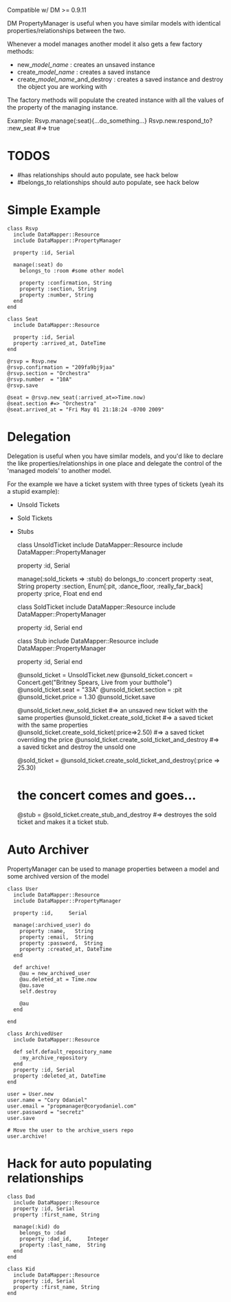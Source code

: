 Compatible w/ DM >= 0.9.11
 
DM PropertyManager is useful when you have similar models with identical properties/relationships between the two.

Whenever a model manages another model it also gets a few factory methods: 
 * new_*model_name* : creates an unsaved instance
 * create_*model_name* : creates a saved instance
 * create_*model_name*_and_destroy : creates a saved instance and destroy the object you are working with
 
The factory methods will populate the created instance with all the values of the property of the managing
instance.

Example: Rsvp.manage(:seat){...do_something...}
Rsvp.new.respond_to? :new_seat #=> true

TODOS
======
  * #has relationships should auto populate, see hack below
  * #belongs_to relationships should auto populate, see hack below

# Simple Example #

    class Rsvp
      include DataMapper::Resource
      include DataMapper::PropertyManager

      property :id, Serial

      manage(:seat) do
        belongs_to :room #some other model
  
        property :confirmation, String
        property :section, String
        property :number, String
      end
    end

    class Seat
      include DataMapper::Resource

      property :id, Serial
      property :arrived_at, DateTime
    end

    @rsvp = Rsvp.new
    @rsvp.confirmation = "209fa9bj9jaa"
    @rsvp.section = "Orchestra"
    @rsvp.number  = "10A"
    @rsvp.save

    @seat = @rsvp.new_seat(:arrived_at=>Time.now)
    @seat.section #=> "Orchestra"
    @seat.arrived_at = "Fri May 01 21:18:24 -0700 2009"

  

# Delegation #
Delegation is useful when you have similar models, and you'd like to declare the like properties/relationships
in one place and delegate the control of the 'managed models' to another model.
  
For the example we have a ticket system with three types of tickets (yeah its a stupid example):
 * Unsold Tickets
 * Sold Tickets
 * Stubs 

    class UnsoldTicket
      include DataMapper::Resource
      include DataMapper::PropertyManager

      property :id,     Serial
  
      manage(:sold_tickets => :stub) do
        belongs_to :concert
        property :seat,     String
        property :section,  Enum[:pit, :dance_floor, :really_far_back]
        property :price,    Float
      end
    end

    class SoldTicket
      include DataMapper::Resource
      include DataMapper::PropertyManager

      property :id,     Serial
    end

    class Stub
      include DataMapper::Resource
      include DataMapper::PropertyManager

      property :id,     Serial
    end
    
    @unsold_ticket = UnsoldTicket.new
    @unsold_ticket.concert = Concert.get("Britney Spears, Live from your butthole")
    @unsold_ticket.seat     = "33A"
    @unsold_ticket.section  = :pit
    @unsold_ticket.price    = 1.30
    @unsold_ticket.save
    
    @unsold_ticket.new_sold_ticket #=> an unsaved new ticket with the same properties
    @unsold_ticket.create_sold_ticket #=> a saved ticket with the same properties
    @unsold_ticket.create_sold_ticket(:price=>2.50) #=> a saved ticket overriding the price
    @unsold_ticket.create_sold_ticket_and_destroy #=> a saved ticket and destroy the unsold one
    
    @sold_ticket = @unsold_ticket.create_sold_ticket_and_destroy(:price => 25.30)
    
    # the concert comes and goes...
    @stub = @sold_ticket.create_stub_and_destroy #=> destroyes the sold ticket and makes it a ticket stub.


# Auto Archiver #
PropertyManager can be used to manage properties between a model and some archived version of the model
  
    class User
      include DataMapper::Resource
      include DataMapper::PropertyManager

      property :id,     Serial  
  
      manage(:archived_user) do
        property :name,   String
        property :email,  String
        property :password,  String
        property :created_at, DateTime
      end
  
      def archive!
        @au = new_archived_user
        @au.deleted_at = Time.now
        @au.save
        self.destroy
    
        @au
      end
  
    end

    class ArchivedUser
      include DataMapper::Resource
  
      def self.default_repository_name
        :my_archive_repository
      end
      property :id, Serial
      property :deleted_at, DateTime
    end

    user = User.new
    user.name = "Cory Odaniel"
    user.email = "propmanager@coryodaniel.com"
    user.password = "secretz"
    user.save

    # Move the user to the archive_users repo
    user.archive!                         
    
# Hack for auto populating relationships #
    class Dad
      include DataMapper::Resource
      property :id, Serial
      property :first_name, String
      
      manage(:kid) do
        belongs_to :dad   
        property :dad_id,     Integer
        property :last_name,  String
      end
    end
    
    class Kid
      include DataMapper::Resource
      property :id, Serial
      property :first_name, String
    end
    
